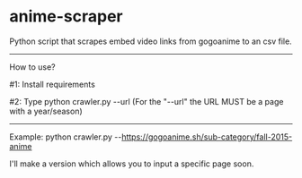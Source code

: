 # anime-scraper
Python script that scrapes embed video links from gogoanime to an csv file.
- - - - - - - - - - - - - - - - - - - - - - - - - - - - - - - - - - - - - - - - -
How to use?

#1: Install requirements

#2: Type python crawler.py --url (For the "--url" the URL MUST be a page with a year/season)
- - - - - - - - - - - - - - - - - - - - - - - - - - - - - - - - - - - - - - - - -
Example: python crawler.py --https://gogoanime.sh/sub-category/fall-2015-anime

I'll make a version which allows you to input a specific page soon.

